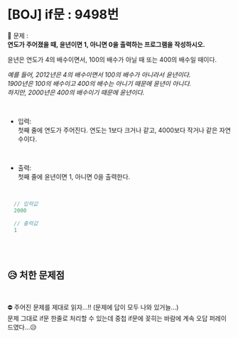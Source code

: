 # [BOJ] if문 : 9498번

💙 문제 :  
**연도가 주어졌을 때, 윤년이면 1, 아니면 0을 출력하는 프로그램을 작성하시오.**   

윤년은 연도가 4의 배수이면서, 100의 배수가 아닐 때 또는 400의 배수일 때이다.     

*예를 들어, 2012년은 4의 배수이면서 100의 배수가 아니라서 윤년이다.*     
*1900년은 100의 배수이고 400의 배수는 아니기 때문에 윤년이 아니다.*      
*하지만, 2000년은 400의 배수이기 때문에 윤년이다.*    

<br />

- 입력:    
첫째 줄에 연도가 주어진다. 연도는 1보다 크거나 같고, 4000보다 작거나 같은 자연수이다.

<br />

- 출력:   
첫째 줄에 윤년이면 1, 아니면 0을 출력한다.

<br />

```javascript
  // 입력값
  2000
```
```javascript
  // 출력값
  1
```
<br>
<br>

## 😥 처한 문제점

<br>

⛔ 주어진 문제를 제대로 읽자...!! (문제에 답이 모두 나와 있거늘...)    
문제 그대로 if문 한줄로 처리할 수 있는데 중첩 if문에 꽂히는 바람에 계속 오답 퍼레이드였다...😥
 
<br>
<br>